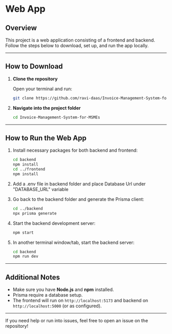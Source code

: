 # Web App

## Overview
This project is a web application consisting of a frontend and backend. Follow the steps below to download, set up, and run the app locally.

---

## How to Download

1. **Clone the repository**

   Open your terminal and run:  
   ```bash
   git clone https://github.com/ravi-daas/Invoice-Management-System-for-MSMEs

2. **Navigate into the project folder**

   ```bash
   cd Invoice-Management-System-for-MSMEs
   ```

---

## How to Run the Web App

1. Install necessary packages for both backend and frontend:

   ```bash
   cd backend
   npm install
   cd ../frontend
   npm install
   ```

2. Add a .env file in backend folder and place Database Url under "DATABASE_URL" variable

3. Go back to the backend folder and generate the Prisma client:

   ```bash
   cd ../backend
   npx prisma generate
   ```

4. Start the backend development server:

   ```bash
   npm start
   ```

5. In another terminal window/tab, start the backend server:

   ```bash
   cd backend
   npm run dev
   ```

---

## Additional Notes

* Make sure you have **Node.js** and **npm** installed.
* Prisma require a database setup.
* The frontend will run on `http://localhost:5173` and backend on `http://localhost:5000` (or as configured).

---

If you need help or run into issues, feel free to open an issue on the repository!

